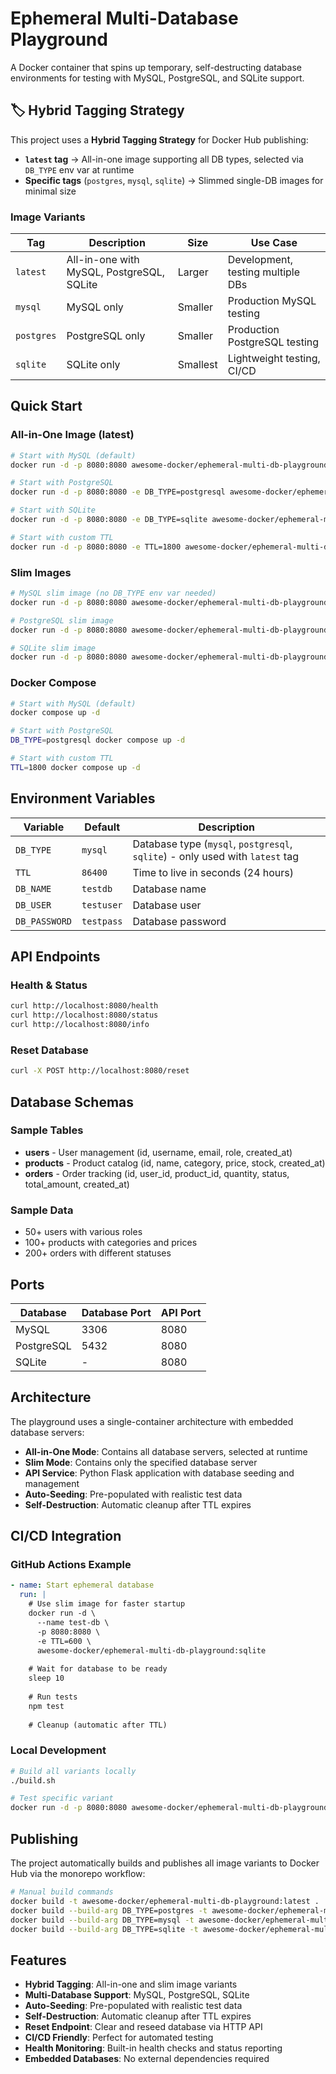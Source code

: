 # Ephemeral Multi-Database Playground

A Docker container that spins up temporary, self-destructing database environments for testing with MySQL, PostgreSQL, and SQLite support.

## 🏷️ Hybrid Tagging Strategy

This project uses a **Hybrid Tagging Strategy** for Docker Hub publishing:

- **`latest` tag** → All-in-one image supporting all DB types, selected via `DB_TYPE` env var at runtime
- **Specific tags** (`postgres`, `mysql`, `sqlite`) → Slimmed single-DB images for minimal size

### Image Variants

| Tag | Description | Size | Use Case |
|-----|-------------|------|----------|
| `latest` | All-in-one with MySQL, PostgreSQL, SQLite | Larger | Development, testing multiple DBs |
| `mysql` | MySQL only | Smaller | Production MySQL testing |
| `postgres` | PostgreSQL only | Smaller | Production PostgreSQL testing |
| `sqlite` | SQLite only | Smallest | Lightweight testing, CI/CD |

## Quick Start

### All-in-One Image (latest)

```bash
# Start with MySQL (default)
docker run -d -p 8080:8080 awesome-docker/ephemeral-multi-db-playground:latest

# Start with PostgreSQL
docker run -d -p 8080:8080 -e DB_TYPE=postgresql awesome-docker/ephemeral-multi-db-playground:latest

# Start with SQLite
docker run -d -p 8080:8080 -e DB_TYPE=sqlite awesome-docker/ephemeral-multi-db-playground:latest

# Start with custom TTL
docker run -d -p 8080:8080 -e TTL=1800 awesome-docker/ephemeral-multi-db-playground:latest
```

### Slim Images

```bash
# MySQL slim image (no DB_TYPE env var needed)
docker run -d -p 8080:8080 awesome-docker/ephemeral-multi-db-playground:mysql

# PostgreSQL slim image
docker run -d -p 8080:8080 awesome-docker/ephemeral-multi-db-playground:postgres

# SQLite slim image
docker run -d -p 8080:8080 awesome-docker/ephemeral-multi-db-playground:sqlite
```

### Docker Compose

```bash
# Start with MySQL (default)
docker compose up -d

# Start with PostgreSQL
DB_TYPE=postgresql docker compose up -d

# Start with custom TTL
TTL=1800 docker compose up -d
```

## Environment Variables

| Variable | Default | Description |
|----------|---------|-------------|
| `DB_TYPE` | `mysql` | Database type (`mysql`, `postgresql`, `sqlite`) - only used with `latest` tag |
| `TTL` | `86400` | Time to live in seconds (24 hours) |
| `DB_NAME` | `testdb` | Database name |
| `DB_USER` | `testuser` | Database user |
| `DB_PASSWORD` | `testpass` | Database password |

## API Endpoints

### Health & Status
```bash
curl http://localhost:8080/health
curl http://localhost:8080/status
curl http://localhost:8080/info
```

### Reset Database
```bash
curl -X POST http://localhost:8080/reset
```

## Database Schemas

### Sample Tables
- **users** - User management (id, username, email, role, created_at)
- **products** - Product catalog (id, name, category, price, stock, created_at)
- **orders** - Order tracking (id, user_id, product_id, quantity, status, total_amount, created_at)

### Sample Data
- 50+ users with various roles
- 100+ products with categories and prices
- 200+ orders with different statuses

## Ports

| Database | Database Port | API Port |
|----------|---------------|----------|
| MySQL | 3306 | 8080 |
| PostgreSQL | 5432 | 8080 |
| SQLite | - | 8080 |

## Architecture

The playground uses a single-container architecture with embedded database servers:
- **All-in-One Mode**: Contains all database servers, selected at runtime
- **Slim Mode**: Contains only the specified database server
- **API Service**: Python Flask application with database seeding and management
- **Auto-Seeding**: Pre-populated with realistic test data
- **Self-Destruction**: Automatic cleanup after TTL expires

## CI/CD Integration

### GitHub Actions Example
```yaml
- name: Start ephemeral database
  run: |
    # Use slim image for faster startup
    docker run -d \
      --name test-db \
      -p 8080:8080 \
      -e TTL=600 \
      awesome-docker/ephemeral-multi-db-playground:sqlite
    
    # Wait for database to be ready
    sleep 10
    
    # Run tests
    npm test
    
    # Cleanup (automatic after TTL)
```

### Local Development
```bash
# Build all variants locally
./build.sh

# Test specific variant
docker run -d -p 8080:8080 awesome-docker/ephemeral-multi-db-playground:mysql
```

## Publishing

The project automatically builds and publishes all image variants to Docker Hub via the monorepo workflow:

```bash
# Manual build commands
docker build -t awesome-docker/ephemeral-multi-db-playground:latest .
docker build --build-arg DB_TYPE=postgres -t awesome-docker/ephemeral-multi-db-playground:postgres .
docker build --build-arg DB_TYPE=mysql -t awesome-docker/ephemeral-multi-db-playground:mysql .
docker build --build-arg DB_TYPE=sqlite -t awesome-docker/ephemeral-multi-db-playground:sqlite .
```

## Features

- **Hybrid Tagging**: All-in-one and slim image variants
- **Multi-Database Support**: MySQL, PostgreSQL, SQLite
- **Auto-Seeding**: Pre-populated with realistic test data
- **Self-Destruction**: Automatic cleanup after TTL expires
- **Reset Endpoint**: Clear and reseed database via HTTP API
- **CI/CD Friendly**: Perfect for automated testing
- **Health Monitoring**: Built-in health checks and status reporting
- **Embedded Databases**: No external dependencies required
